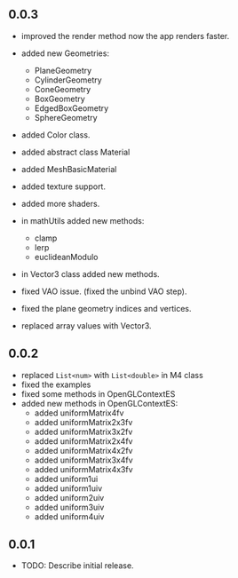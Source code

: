 ## 0.0.3

* improved the render method now the app renders faster.
* added new Geometries:
  * PlaneGeometry
  * CylinderGeometry
  * ConeGeometry
  * BoxGeometry
  * EdgedBoxGeometry
  * SphereGeometry

* added Color class.
* added abstract class Material
* added MeshBasicMaterial
* added texture support.
* added more shaders.
* in mathUtils added new methods:
  * clamp
  * lerp
  * euclideanModulo
* in Vector3 class added new methods.

* fixed VAO issue. (fixed the unbind VAO step).
* fixed the plane geometry indices and vertices.

* replaced array values with Vector3.

## 0.0.2

* replaced `List<num>` with `List<double>` in M4 class
* fixed the examples
* fixed some methods in OpenGLContextES
* added new methods in OpenGLContextES:
  *  added uniformMatrix4fv
  *  added uniformMatrix2x3fv
  *  added uniformMatrix3x2fv
  *  added uniformMatrix2x4fv
  *  added uniformMatrix4x2fv
  *  added uniformMatrix3x4fv
  *  added uniformMatrix4x3fv
  *  added uniform1ui
  *  added uniform1uiv
  *  added uniform2uiv
  *  added uniform3uiv
  *  added uniform4uiv


## 0.0.1

* TODO: Describe initial release.
